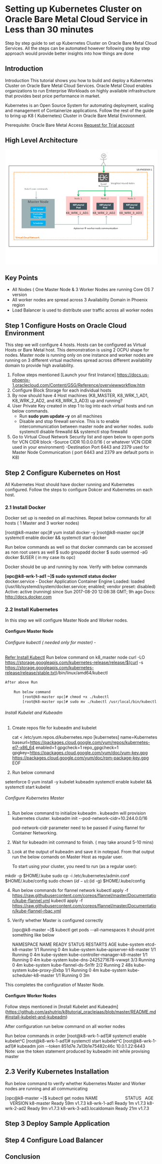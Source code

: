 # Setting up Kubernetes Cluster on Oracle Bare Metal Cloud Service in Less than 30 minutes
Step by step guide to set up Kubernetes Cluster on Oracle Bare Metal Cloud Services. All the steps can be automated however following step by step approach would provide better insights into how things are done

## Introduction
Introduction
This tutorial shows you how to build and deploy a Kubernetes Cluster on Oracle Bare Metal Cloud Services. Oracle Metal Cloud enables organizations to run Enterprise Workloads on highly available infrastructure that provides best price performance in market.

Kubernetes is an Open Source System for automating deployment, scaling and management of Containerize applications. Follow the rest of the guide to bring up K8 ( Kubernetes) Cluster in Oracle Bare Metal Environment. 

Prerequisite: Oracle Bare Metal Access [Request for Trial account](https://cloud.oracle.com/en_US/tryit)

## High Level Architecture
![alt text](https://github.com/ashutrip/k8tutorial_oracleiaas/blob/master/HighLevelArchitecture.png "High Level Architecture")

 Key Points
 ----------
  - All Nodes ( One Master Node & 3 Worker Nodes are running Core OS 7 version 
  - All worker nodes are spread across 3 Availability Domain in Phoenix region
  - Load Balancer is used to distribute user traffic across all worker nodes
  
## Step 1 Configure Hosts on Oracle Cloud Environment

This step we will configure 4 hosts. Hosts can be configured as Virtual Hosts or Bare Metal host. This demonstration is using 2 OCPU shape for nodes. Master node is running only on one instance and worker nodes are running on 3 different virtual machines spread across different availability domain to provide high availability. 

1. Follow steps mentioned [Launch your first Instance] https://docs.us-phoenix-1.oraclecloud.com/Content/GSG/Reference/overviewworkflow.htm
2. Configure Block Storage for each individual hosts
3. By now should have 4 Host machines (K8_MASTER, K8_WRK_1_AD1, K8_WRK_2_AD2, and K8_WRK_3_AD3) up and running? 
3. User Private Key created in step 1 to log into each virtual hosts and run below commands.
	- Run <b>sudo yum update –y</b> on all machines
	- Disable and stop firewall service. This is to enable intercommunication between master node and worker nodes. 
		sudo systemctl disable firewalld && systemctl stop firewalld
4. Go to Virtual Cloud Network Security list and open below to open ports  for VCN CIDR block
	-Source CIDR 10.0.0.0/16 ( or whatever VCN CIDR used in your environment)
	-Destination Port 6443 and 2379 used for Master Node Communication ( port 6443 and 2379 are default ports in K8) 

## Step 2 Configure Kubernetes on Host
All Kubernetes Host should have docker running and Kubernetes configured. Follow the steps to configure Dokcer and Kubernetes on each host.

### 2.1 Install Docker
Docker set up is needed on all machines. Repeat below commands for all hosts ( 1 Master and 3 worker nodes)

[root@k8-master opc]# yum install docker –y
[root@k8-master opc]# systemctl enable docker && systemctl start docker

Run below commands as well so that docker commands can be accessed as non root users as well
$ sudo groupadd docker
$ sudo usermod -aG docker $USER  ( in my case its opc) 

Docker should be up and running by now.  Verify with below commands

<b>[opc@k8-wrk-1-ad1 ~]$ sudo systemctl status docker</b>
 <br>docker.service - Docker Application Container Engine
   Loaded: loaded (/usr/lib/systemd/system/docker.service; enabled; vendor preset: disabled)
   Active: active (running) since Sun 2017-08-20 12:08:38 GMT; 9h ago
     Docs: http://docs.docker.com

### 2.2 Install Kubernetes
In this step we will configure Master Node and Worker nodes.

#### 		Configure Master Node

 ###### Configure kubectl ( needed only for master)  - 
 
 [Refer Install Kubectl](https://kubernetes.io/docs/tasks/tools/install-kubectl/)
      Run below command on k8_master node 
      	curl -LO https://storage.googleapis.com/kubernetes-release/release/$(curl -s https://storage.googleapis.com/kubernetes-release/release/stable.txt)/bin/linux/amd64/kubectl
	
	After above Run 
	
		Run below command
			[root@k8-master opc]# chmod +x ./kubectl
			[root@k8-master opc]# sudo mv ./kubectl /usr/local/bin/kubectl

###### Install Kubelet and Kubeadm
1. Create repos file for kubeadm and kubelet

	cat <<EOF > /etc/yum.repos.d/kubernetes.repo
[kubernetes]
name=Kubernetes
baseurl=https://packages.cloud.google.com/yum/repos/kubernetes-el7-x86_64
enabled=1
gpgcheck=1
repo_gpgcheck=1
gpgkey=https://packages.cloud.google.com/yum/doc/yum-key.gpg
        https://packages.cloud.google.com/yum/doc/rpm-package-key.gpg
EOF

2. Run below command 

setenforce 0
yum install -y kubelet kubeadm
systemctl enable kubelet && systemctl start kubelet

###### Configure Kubernetes Master

1. Run below command to initialize kubeadm . kubeadm will provision kubernetes cluster. 
	kubeadm init --pod-network-cidr=10.244.0.0/16
	
	pod-network-cidr parameter need to be passed if using flannel for Container Networking. 
	
2. Wait for kubeadm init command to finish. ( may take around 5-10 mins) 

3. Look at the output of kubeadm and save it in notepad. From that output run the below comands on Master Host as regular user.

	To start using your cluster, you need to run (as a regular user):

  mkdir -p $HOME/.kube
  sudo cp -i /etc/kubernetes/admin.conf $HOME/.kube/config
  sudo chown $(id -u):$(id -g) $HOME/.kube/config

4. Run below commands for flannel network
	kubectl apply -f https://raw.githubusercontent.com/coreos/flannel/master/Documentation/kube-flannel.yml
	kubectl apply -f https://raw.githubusercontent.com/coreos/flannel/master/Documentation/kube-flannel-rbac.yml
	
5. Verify whether Master is configured correctly

	[opc@k8-master ~]$ kubectl get pods --all-namespaces
	It should print something like below
	
	NAMESPACE     NAME                                READY     STATUS    RESTARTS   AGE
	kube-system   etcd-k8-master                      1/1       Running   0          4m
	kube-system   kube-apiserver-k8-master            1/1       Running   0          4m
	kube-system   kube-controller-manager-k8-master   1/1       Running   0          4m
	kube-system   kube-dns-2425271678-vwwpt           3/3       Running   0          4m
	kube-system   kube-flannel-ds-5n1fr               2/2       Running   2          48s
	kube-system   kube-proxy-j0xbp                    1/1       Running   0          4m
	kube-system   kube-scheduler-k8-master            1/1       Running   0          3m

This completes the configuration of Master Node.

#### 		Configure Worker Nodes

Follow steps mentioned in [Install Kubelet and Kubeadm] (https://github.com/ashutrip/k8tutorial_oracleiaas/blob/master/README.md#install-kubelet-and-kubeadm)

After configuration run below command on all worker nodes

Run below commands in order
[root@k8-wrk-1-ad1]# systemctl enable kubelet^C
[root@k8-wrk-1-ad1]# systemctl start kubelet^C
[root@k8-wrk-1-ad1]# kubeadm join --token 851d7e.7a13b1e75482c46c 10.0.1.22:6443   
  Note: use the token statement produced by kubeadm init while provising master

## 2.3 Verify Kubernetes Installation
Run below command to verify whether Kubernetes Master and Worker nodes are running and all communicating

[opc@k8-master ~]$ kubectl get nodes
NAME                       STATUS    AGE       VERSION
k8-master                  Ready     59m       v1.7.3
k8-wrk-1-ad1               Ready     1m        v1.7.3
k8-wrk-2-ad2               Ready     9m        v1.7.3
k8-wrk-3-ad3.localdomain   Ready     21m       v1.7.3

## Step 3 Deploy Sample Application

## Step 4 Configure Load Balancer

## Conclusion
